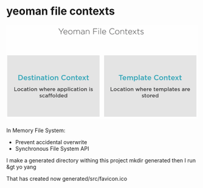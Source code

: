 # yeoman file contexts

![alt tag](notes/images/file_context.PNG)
<br/><br/>
In Memory File System: 
<ul>
<li>Prevent accidental overwrite</li>
<li>Synchronous File System API</li>
</ul>

I make a generated directory withing this project
mkdir generated
then I run &gt yo yang

That has created now generated/src/favicon.ico